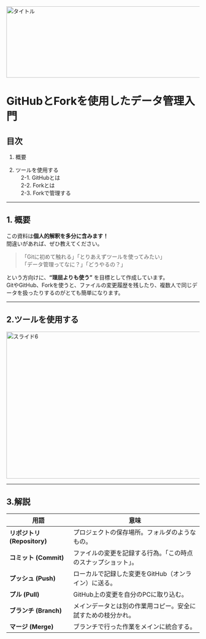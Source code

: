 <img width="1280" height="186" alt="タイトル" src="https://github.com/user-attachments/assets/f213d3ca-3329-41c9-8efc-fc2889dcdf43" />  

# GitHubとForkを使用したデータ管理入門

## 目次
1. 概要  

2. ツールを使用する  
 2-1. GitHubとは  
 2-2. Forkとは  
 2-3. Forkで管理する  

---

## 1. 概要
この資料は**個人的解釈を多分に含みます！**  
間違いがあれば、ぜひ教えてください。  

> 「Gitに初めて触れる」「とりあえずツールを使ってみたい」  
> 「データ管理ってなに？」「どうやるの？」  

という方向けに、**“理屈よりも使う”** を目標として作成しています。  
GitやGitHub、Forkを使うと、ファイルの変更履歴を残したり、複数人で同じデータを扱ったりするのがとても簡単になります。  

---
## 2.ツールを使用する
<img width="1280" height="383" alt="スライド6" src="https://github.com/user-attachments/assets/652d54a9-e149-4c2f-84b9-6815c4a80ffc" />

---
## 3.解説


| 用語 | 意味 |
|------|------|
| **リポジトリ (Repository)** | プロジェクトの保存場所。フォルダのようなもの。 |
| **コミット (Commit)** | ファイルの変更を記録する行為。「この時点のスナップショット」。 |
| **プッシュ (Push)** | ローカルで記録した変更をGitHub（オンライン）に送る。 |
| **プル (Pull)** | GitHub上の変更を自分のPCに取り込む。 |
| **ブランチ (Branch)** | メインデータとは別の作業用コピー。安全に試すための枝分かれ。 |
| **マージ (Merge)** | ブランチで行った作業をメインに統合する。 |
